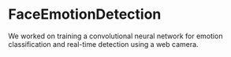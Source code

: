 # FaceEmotionDetection
We worked on training a convolutional neural network for emotion classification and real-time detection using a web camera.
